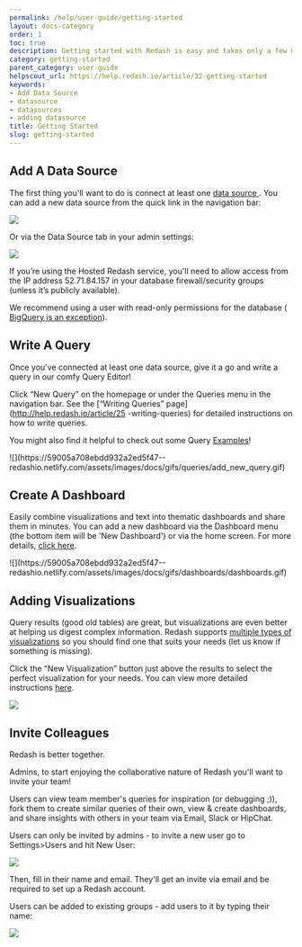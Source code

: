 ```yaml
---
permalink: /help/user-guide/getting-started
layout: docs-category
order: 1
toc: true
description: Getting started with Redash is easy and takes only a few minutes - connect a data source, write a query, add a visualization, create a dashboard and invite your colleagues!
category: getting-started
parent_category: user-guide
helpscout_url: https://help.redash.io/article/32-getting-started
keywords:
- Add Data Source
- datasource
- datasources
- adding datasource
title: Getting Started
slug: getting-started
---
```


## Add A Data Source

The first thing you'll want to do is connect at least one [data source
](http://help.redash.io/article/119-supported-data-sources) . You can add a
new data source from the quick link in the navigation bar:

![](https://59005a708ebdd932a2ed5f47--redashio.netlify.com/assets/images/docs/data_source_quick_link.png)

Or via the Data Source tab in your admin settings:

![](https://59005a708ebdd932a2ed5f47--redashio.netlify.com/assets/images/docs/add_new_datasource.png)

If you’re using the Hosted Redash service, you'll need to allow access from
the IP address 52.71.84.157 in your database firewall/security groups (unless
it’s publicly available).

We recommend using a user with read-only permissions for the database (
[BigQuery is an exception](http://help.redash.io/article/124-bigquery-setup)).

## Write A Query

Once you've connected at least one data source, give it a go and write a query
in our comfy Query Editor!

Click “New Query” on the homepage or under the Queries menu in the navigation
bar. See the   [“Writing Queries” page](http://help.redash.io/article/25
-writing-queries) for detailed instructions on how to write queries.

You might also find it helpful to check out some Query
[Examples](http://help.redash.io/category/109-example-queries)!

![](https://59005a708ebdd932a2ed5f47--
redashio.netlify.com/assets/images/docs/gifs/queries/add_new_query.gif)

## Create A Dashboard

Easily combine visualizations and text into thematic dashboards and share them
in minutes. You can add a new dashboard via the Dashboard menu (the bottom
item will be 'New Dashboard') or via the home screen. For more details,
[click here](http://help.redash.io/article/61-creating-a-dashboard).

![](https://59005a708ebdd932a2ed5f47--
redashio.netlify.com/assets/images/docs/gifs/dashboards/dashboards.gif)

## Adding Visualizations

Query results (good old tables) are great, but visualizations are even better
at helping us digest complex information. Redash supports  [multiple types of
visualizations](http://help.redash.io/article/58-visualization-types) so you
should find one that suits your needs (let us know if something is missing).

Click the “New Visualization” button just above the results to select the
perfect visualization for your needs.  You can view more detailed instructions
[here](http://help.redash.io/article/56-creating-a-new-visualization).

![](https://59005a708ebdd932a2ed5f47--redashio.netlify.com/assets/images/docs/gifs/visualization/new_viz.gif)

## Invite Colleagues

Redash is better together.

Admins, to start enjoying the collaborative nature of Redash you'll want to
invite your team!

Users can view team member's queries for inspiration (or debugging ;)), fork
them to create similar queries of their own, view & create dashboards, and
share insights with others in your team via Email, Slack or HipChat.

Users can only be invited by admins - to invite a new user go to
Settings>Users and hit New User:

![](https://lh4.googleusercontent.com/oI5jelwLl2ke9qFzJyckCmBgKlmAiofRLUdR5uBBxzasGLsC-0-AC7TPvOGUnJZbWCVy3ESioGq4C5-7FDovR5m5tX364RrmA9riJ54rU1rMaMAM10supFsDlOvok0F4Ib2gcunJ)

Then, fill in their name and email. They'll get an invite via email and be
required to set up a Redash account.

Users can be added to existing groups - add users to it by typing their name:

![](https://lh4.googleusercontent.com/JeYKlKvqDS_r4q29WkWf-3URjixdwYnL4jz4QdHnbtdhN2FGEmPxNILR7qWd71wvImxcmJcTuBkjmwXhfzrBkF7Uh65y48E4t6ofacjT06d5a4zpLb52UJNAzfsfuCUJjMz52ioZ)

